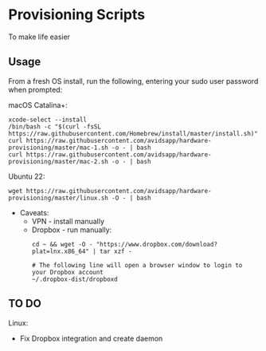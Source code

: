 # Provisioning Scripts

To make life easier

## Usage

From a fresh OS install, run the following, entering your sudo user password when prompted:

macOS Catalina+:
```
xcode-select --install
/bin/bash -c "$(curl -fsSL https://raw.githubusercontent.com/Homebrew/install/master/install.sh)"
curl https://raw.githubusercontent.com/avidsapp/hardware-provisioning/master/mac-1.sh -o - | bash
curl https://raw.githubusercontent.com/avidsapp/hardware-provisioning/master/mac-2.sh -o - | bash
```

Ubuntu 22:
```
wget https://raw.githubusercontent.com/avidsapp/hardware-provisioning/master/linux.sh -O - | bash
```
- Caveats:
    - VPN - install manually
    - Dropbox - run manually:
        ```
        cd ~ && wget -O - "https://www.dropbox.com/download?plat=lnx.x86_64" | tar xzf -

        # The following line will open a browser window to login to your Dropbox account
        ~/.dropbox-dist/dropboxd
        ```

## TO DO
Linux:
  - Fix Dropbox integration and create daemon
